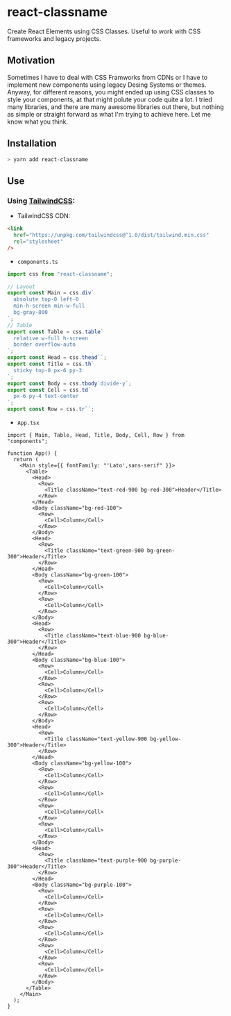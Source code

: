 # react-classname

Create React Elements using CSS Classes. Useful to work with CSS frameworks and legacy projects.

## Motivation

Sometimes I have to deal with CSS Framworks from CDNs or I have to implement new components using legacy Desing Systems or themes. Anyway, for different reasons, you might ended up using CSS classes to style your components, at that might polute your code quite a lot. I tried many libraries, and there are many awesome libraries out there, but nothing as simple or straight forward as what I'm trying to achieve here.
Let me know what you think.

## Installation

```bash
> yarn add react-classname
```

## Use

### Using [TailwindCSS](https://tailwindcss.com/):

- TailwindCSS CDN:

```html
<link
  href="https://unpkg.com/tailwindcss@^1.0/dist/tailwind.min.css"
  rel="stylesheet"
/>
```

- `components.ts`

```ts
import css from "react-classname";

// Layout
export const Main = css.div`
  absolute top-0 left-0 
  min-h-screen min-w-full 
  bg-gray-800 
`;
// Table
export const Table = css.table`
  relative w-full h-screen 
  border overflow-auto
`;
export const Head = css.thead``;
export const Title = css.th`
  sticky top-0 px-6 py-3
`;
export const Body = css.tbody`divide-y`;
export const Cell = css.td`
  px-6 py-4 text-center
`;
export const Row = css.tr``;
```

- `App.tsx`

```tsx
import { Main, Table, Head, Title, Body, Cell, Row } from "components";

function App() {
  return (
    <Main style={{ fontFamily: "'Lato',sans-serif" }}>
      <Table>
        <Head>
          <Row>
            <Title className="text-red-900 bg-red-300">Header</Title>
          </Row>
        </Head>
        <Body className="bg-red-100">
          <Row>
            <Cell>Column</Cell>
          </Row>
        </Body>
        <Head>
          <Row>
            <Title className="text-green-900 bg-green-300">Header</Title>
          </Row>
        </Head>
        <Body className="bg-green-100">
          <Row>
            <Cell>Column</Cell>
          </Row>
          <Row>
            <Cell>Column</Cell>
          </Row>
        </Body>
        <Head>
          <Row>
            <Title className="text-blue-900 bg-blue-300">Header</Title>
          </Row>
        </Head>
        <Body className="bg-blue-100">
          <Row>
            <Cell>Column</Cell>
          </Row>
          <Row>
            <Cell>Column</Cell>
          </Row>
          <Row>
            <Cell>Column</Cell>
          </Row>
        </Body>
        <Head>
          <Row>
            <Title className="text-yellow-900 bg-yellow-300">Header</Title>
          </Row>
        </Head>
        <Body className="bg-yellow-100">
          <Row>
            <Cell>Column</Cell>
          </Row>
          <Row>
            <Cell>Column</Cell>
          </Row>
          <Row>
            <Cell>Column</Cell>
          </Row>
          <Row>
            <Cell>Column</Cell>
          </Row>
        </Body>
        <Head>
          <Row>
            <Title className="text-purple-900 bg-purple-300">Header</Title>
          </Row>
        </Head>
        <Body className="bg-purple-100">
          <Row>
            <Cell>Column</Cell>
          </Row>
          <Row>
            <Cell>Column</Cell>
          </Row>
          <Row>
            <Cell>Column</Cell>
          </Row>
          <Row>
            <Cell>Column</Cell>
          </Row>
          <Row>
            <Cell>Column</Cell>
          </Row>
        </Body>
      </Table>
    </Main>
  );
}
```
